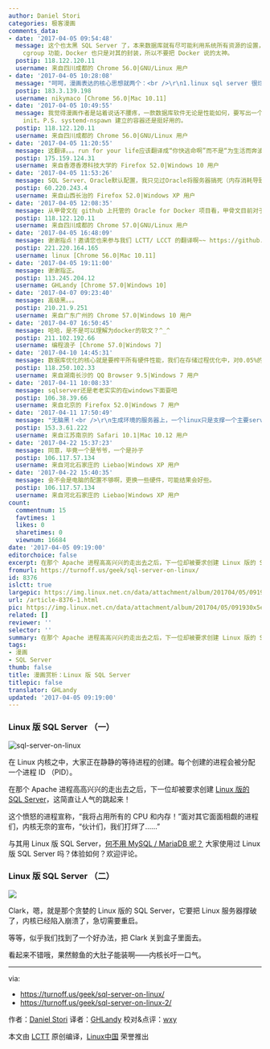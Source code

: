 ```yaml
---
author: Daniel Stori
categories: 极客漫画
comments_data:
- date: '2017-04-05 09:54:48'
  message: 这个也太黑 SQL Server 了，本来数据库就有尽可能利用系统所有资源的设置，MySQL 默认的配置里就有这么个选项。还有限制软件对系统资源的使用，其核心是调用
    cgroup 功能，Docker 也只是对其的封装，所以不要把 Docker 说的太神。
  postip: 118.122.120.11
  username: 来自四川成都的 Chrome 56.0|GNU/Linux 用户
- date: '2017-04-05 10:28:08'
  message: "呵呵，漫画表达的核心思想就两个：<br />\r\n1.linux sql server 很烂<br />\r\n2.docker 很好很强大"
  postip: 183.3.139.198
  username: nikymaco [Chrome 56.0|Mac 10.11]
- date: '2017-04-05 10:49:55'
  message: 我觉得漫画作者是站着说话不腰疼，一款数据库软件无论是性能如何，要写出一个原生的，不容易。Docker 现在不也在和 systemd 互撕吗？想自己成为
    init。P.S. systemd-nspawn 建立的容器还是挺好用的。
  postip: 118.122.120.11
  username: 来自四川成都的 Chrome 56.0|GNU/Linux 用户
- date: '2017-04-05 11:20:55'
  message: 这翻译。。。run for your life应该翻译成“你快逃命啊”而不是“为生活而奔波”吧。。。。（强迫症奇怪的关注点
  postip: 175.159.124.31
  username: 来自香港香港科技大学的 Firefox 52.0|Windows 10 用户
- date: '2017-04-05 11:53:26'
  message: SQL Server、Oracle默认配置，我只见过Oracle将服务器搞死（内存消耗导致，而且工作站还不到10个）
  postip: 60.220.243.4
  username: 来自山西长治的 Firefox 52.0|Windows XP 用户
- date: '2017-04-05 12:08:35'
  message: 从甲骨文在 github 上托管的 Oracle for Docker 项目看，甲骨文目前对于 Oracle 数据库运行在 Linux 容器只提供有限支持。
  postip: 118.122.120.11
  username: 来自四川成都的 Chrome 57.0|GNU/Linux 用户
- date: '2017-04-05 16:48:09'
  message: 谢谢指点！邀请您也来参与我们 LCTT/ LCCT 的翻译啊~~ https://github.com/LCTT/comic
  postip: 221.220.164.165
  username: linux [Chrome 56.0|Mac 10.11]
- date: '2017-04-05 19:11:00'
  message: 谢谢指正。
  postip: 113.245.204.12
  username: GHLandy [Chrome 57.0|Windows 10]
- date: '2017-04-07 09:23:40'
  message: 高级黑。。。
  postip: 210.21.9.251
  username: 来自广东广州的 Chrome 57.0|Windows 10 用户
- date: '2017-04-07 16:50:45'
  message: 哈哈，是不是可以理解为docker的软文？^_^
  postip: 211.102.192.66
  username: 编程浪子 [Chrome 57.0|Windows 7]
- date: '2017-04-10 14:45:31'
  message: 数据库优化的核心就是要榨干所有硬件性能，我们在存储过程优化中，对0.05%的性能优化都不能放过，反而封装到docker里面，我只能发出一连串的hahahahah了。
  postip: 118.250.102.33
  username: 来自湖南长沙的 QQ Browser 9.5|Windows 7 用户
- date: '2017-04-11 10:08:33'
  message: sqlserver还是老老实实的在windows下面耍吧
  postip: 106.38.39.66
  username: 来自北京的 Firefox 52.0|Windows 7 用户
- date: '2017-04-11 17:50:49'
  message: "无脑黑！<br />\r\n生成环境的服务器上，一个linux只是支撑一个主要server运行，而且本来就是高负载的数据库为什么要放倒docker里面？！多一层概念就多一层性能损耗，每一个性能损耗积少成多都是可以转化成效益的！"
  postip: 153.3.61.222
  username: 来自江苏南京的 Safari 10.1|Mac 10.12 用户
- date: '2017-04-22 15:37:23'
  message: 同意，毕竟一个是爷爷，一个是孙子
  postip: 106.117.57.134
  username: 来自河北石家庄的 Liebao|Windows XP 用户
- date: '2017-04-22 15:40:35'
  message: 会不会是电脑的配置不够啊，更换一些硬件，可能结果会好些。
  postip: 106.117.57.134
  username: 来自河北石家庄的 Liebao|Windows XP 用户
count:
  commentnum: 15
  favtimes: 1
  likes: 0
  sharetimes: 0
  viewnum: 16684
date: '2017-04-05 09:19:00'
editorchoice: false
excerpt: 在那个 Apache 进程高高兴兴的走出去之后，下一位却被要求创建 Linux 版的 SQL Server，这简直让人气的跳起来！
fromurl: https://turnoff.us/geek/sql-server-on-linux/
id: 8376
islctt: true
largepic: https://img.linux.net.cn/data/attachment/album/201704/05/091930x5e55tkb6t4ft552.png.large.jpg
url: /article-8376-1.html
pic: https://img.linux.net.cn/data/attachment/album/201704/05/091930x5e55tkb6t4ft552.png.thumb.jpg
related: []
reviewer: ''
selector: ''
summary: 在那个 Apache 进程高高兴兴的走出去之后，下一位却被要求创建 Linux 版的 SQL Server，这简直让人气的跳起来！
tags:
- 漫画
- SQL Server
thumb: false
title: 漫画赏析：Linux 版 SQL Server
titlepic: false
translator: GHLandy
updated: '2017-04-05 09:19:00'
---
```


### Linux 版 SQL Server （一）


![sql-server-on-linux](https://img.linux.net.cn/data/attachment/album/201704/05/091930x5e55tkb6t4ft552.png)


在 Linux 内核之中，大家正在静静的等待进程的创建。每个创建的进程会被分配一个进程 ID （PID）。


在那个 Apache 进程高高兴兴的走出去之后，下一位却被要求创建 [Linux 版的 SQL Server](/article-7967-1.html)，这简直让人气的跳起来！


这个愤怒的进程宣称，“我将占用所有的 CPU 和内存！”面对其它面面相觑的进程们，内核无奈的宣布，“伙计们，我们打烊了……”


与其用 Linux 版 SQL Server，[何不用 MySQL / MariaDB 呢？](/article-8073-1.html) 大家使用过 Linux 版 SQL Server 吗？体验如何？欢迎评论。


### Linux 版 SQL Server （二）


![](https://img.linux.net.cn/data/attachment/album/201704/05/212828jat0psf0xeodotn6.png)


Clark，嗯，就是那个贪婪的 Linux 版的 SQL Server，它要把 Linux 服务器撑破了，内核已经陷入崩溃了，急切需要重启。


等等，似乎我们找到了一个好办法，把 Clark 关到盒子里面去。


看起来不错哦，果然鲸鱼的大肚子能装啊——内核长吁一口气。




---


via:


* <https://turnoff.us/geek/sql-server-on-linux/>
* <https://turnoff.us/geek/sql-server-on-linux-2/>


作者：[Daniel Stori](https://turnoff.us/about/) 译者：[GHLandy](https://github.com/GHLandy) 校对&点评：[wxy](https://github.com/wxy)


本文由 [LCTT](https://github.com/LCTT/TranslateProject) 原创编译，[Linux中国](https://linux.cn/) 荣誉推出